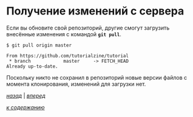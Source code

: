 # Получение изменений с сервера

Если вы обновите свой репозиторий, другие смогут загрузить внесённые изменения с командой **`git pull`**.

```text
$ git pull origin master

From https://github.com/tutorialzine/tutorial
 * branch            master     -> FETCH_HEAD
Already up-to-date.
```

Поскольку никто не сохранил в репозиторий новые версии файлов с момента клонирования, изменений для загрузки нет.

[*назад*](03_3.md)  |  [*вперед*](04.md)

[*к содержанию*](README.md)
